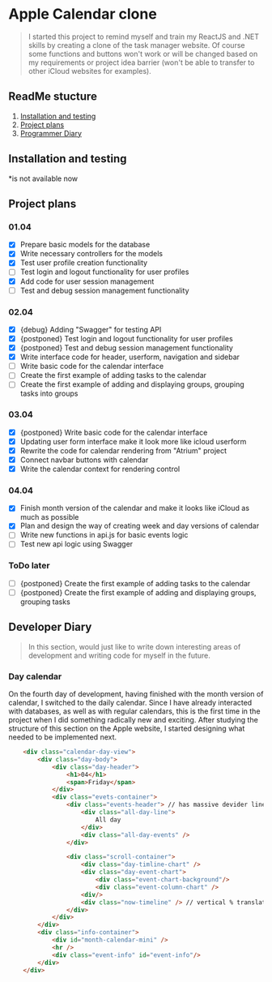 # Apple Calendar clone

> I started this project to remind myself and train my ReactJS and .NET skills by creating a clone of the task manager website. Of course some functions and buttons won't work or will be changed based on my requirements or project idea barrier (won't be able to transfer to other iCloud websites for examples).

## ReadMe stucture

1. [Installation and testing](#installation-and-testing)
2. [Project plans](#project-plans)
3. [Programmer Diary](#developer-diary)

## Installation and testing

*is not available now

## Project plans

### 01.04

- [x] Prepare basic models for the database
- [x] Write necessary controllers for the models
- [x] Test user profile creation functionality
- [ ] Test login and logout functionality for user profiles
- [x] Add code for user session management
- [ ] Test and debug session management functionality

### 02.04

- [x] {debug} Adding "Swagger" for testing API
- [x] {postponed} Test login and logout functionality for user profiles
- [x] {postponed} Test and debug session management functionality
- [x] Write interface code for header, userform, navigation and sidebar
- [ ] Write basic code for the calendar interface
- [ ] Create the first example of adding tasks to the calendar
- [ ] Create the first example of adding and displaying groups, grouping tasks into groups

### 03.04

- [x] {postponed} Write basic code for the calendar interface
- [x] Updating user form interface make it look more like icloud userform
- [x] Rewrite the code for calendar rendering from "Atrium" project
- [x] Connect navbar buttons with calendar
- [x] Write the calendar context for rendering control

### 04.04

- [x] Finish month version of the calendar and make it looks like iCloud as much as possible
- [x] Plan and design the way of creating week and day versions of calendar
- [ ] Write new functions in api.js for basic events logic
- [ ] Test new api logic using Swagger

### ToDo later

- [ ] {postponed} Create the first example of adding tasks to the calendar
- [ ] {postponed} Create the first example of adding and displaying groups, grouping tasks

## Developer Diary

> In this section, would just like to write down interesting areas of development and writing code for myself in the future.

### Day calendar

On the fourth day of development, having finished with the month version of calendar, I switched to the daily calendar. Since I have already interacted with databases, as well as with regular calendars, this is the first time in the project when I did something radically new and exciting. After studying the structure of this section on the Apple website, I started designing what needed to be implemented next.

``` html
    <div class="calendar-day-view">
        <div class="day-body">
            <div class="day-header">
                <h1>04</h1>
                <span>Friday</span>
            </div>
            <div class="evets-container"> 
                <div class="events-header"> // has massive devider line under it
                    <div class="all-day-line">
                        All day
                    </div>
                    <div class="all-day-events" />
                </div>

                <div class="scroll-container">
                    <div class="day-timline-chart" />
                    <div class="day-event-chart">
                        <div class="event-chart-background"/>
                        <div class="event-column-chart" />
                    <div/>
                    <div class="now-timeline" /> // vertical % translate
                </div>
            </div>
        </div>
        <div class="info-container">
            <div id="month-calendar-mini" />
            <hr />
            <div class="event-info" id="event-info"/>
        </div>
    </div>
```